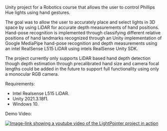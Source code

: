 Unity project for a Robotics course that allows the user to control Phillips Hue lights using hand gestures. 

The goal was to allow the user to accurately place and select lights in 3D space by using LiDAR for accurate depth measurements of hand positions. 
Hand-pose recognition is implemented through classifying different relative positions of hand landmarks recognized through an Unity implementation of Google MediaPipe hand-pose recognition and depth measurements using an intel RealSense L515 LiDAR using intels RealSense Unity SDK.

The project currently only supports LiDAR based hand depth detection though depth estimation through precalibrated hand size and camera focal lengths could be added in the future to support full functionality using only a monocular RGB camera.

Requirements:
- Intel Realsense L515 LiDAR.
- Unity 2021.3.18f1.
- Windows 10.

Demo Video:

[![Image-link showing a youtube video of the LightPointer project in action](https://img.youtube.com/vi/15Gn8WxPhrE/0.jpg)](https://www.youtube.com/watch?v=15Gn8WxPhrE)

